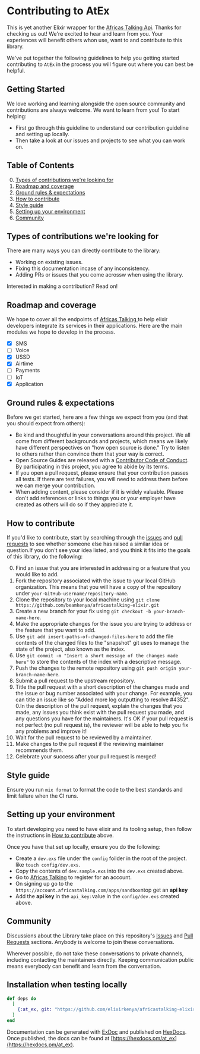 
# Contributing to AtEx

This is yet another Elixir wrapper for the [Africas Talking Api](https://build.at-labs.io/). Thanks for checking us out! We're excited to hear and learn from you. Your experiences will benefit others whon use,  want to and contribute to this library.

We've put together the following guidelines to help you getting started contributing to `AtEx` in the process you will figure out where you can best be helpful.

## Getting Started 
We love working and learning alongside the open source community and contributions are always welcome. We want to learn from you!
To start helping:
 - First go through this guideline to understand our contribution guideline and setting up locally. 
 - Then take a look at our issues and projects to see what you can work on.

## Table of Contents

0. [Types of contributions we're looking for](#types-of-contributions-were-looking-for)
0. [Roadmap and coverage](#roadmap-and-coverage)
0. [Ground rules & expectations](#ground-rules--expectations)
0. [How to contribute](#how-to-contribute)
0. [Style guide](#style-guide)
0. [Setting up your environment](#setting-up-your-environment)
0. [Community](#community)

## Types of contributions we're looking for
There are many ways you can directly contribute to the library:

* Working on existing issues.
* Fixing this documentation incase of any inconsistency.
* Adding PRs or issues that you come acrossw when using the library.

Interested in making a contribution? Read on!

## Roadmap and coverage
We hope to cover all the endpoints of [Africas Talking ](https://build.at-labs.io/discover) to help elixir developers integrate its services in their applications.
Here are the main modules we hope to develop in the process.
- [x] SMS
- [ ] Voice 
- [x] USSD 
- [x] Airtime
- [ ] Payments
- [ ] IoT
- [x] Application

## Ground rules & expectations

Before we get started, here are a few things we expect from you (and that you should expect from others):

* Be kind and thoughtful in your conversations around this project. We all come from different backgrounds and projects, which means we likely have different perspectives on "how open source is done." Try to listen to others rather than convince them that your way is correct.
* Open Source Guides are released with a [Contributor Code of Conduct](./CODE_OF_CONDUCT.md). By participating in this project, you agree to abide by its terms.
* If you open a pull request, please ensure that your contribution passes all tests. If there are test failures, you will need to address them before we can merge your contribution.
* When adding content, please consider if it is widely valuable. Please don't add references or links to things you or your employer have created as others will do so if they appreciate it.

## How to contribute

If you'd like to contribute, start by searching through the [issues](https://github.com/beamkenya/africastalking-elixir/issues) and [pull requests](https://github.com/beamkenya/africastalking-elixir/pulls) to see whether someone else has raised a similar idea or question.If you don't see your idea listed, and you think it fits into the goals of this library, do the following:

0. Find an issue that you are interested in addressing or a feature that you would like to add.
0. Fork the repository associated with the issue to your local GitHub organization. This means that you will have a copy of the repository under `your-GitHub-username/repository-name`.
0. Clone the repository to your local machine using `git clone https://github.com/beamkenya/africastalking-elixir.git`
0. Create a new branch for your fix using `git checkout -b your-branch-name-here`.
0. Make the appropriate changes for the issue you are trying to address or the feature that you want to add.
0. Use `git add insert-paths-of-changed-files-here` to add the file contents of the changed files to the "snapshot" git uses to manage the state of the project, also known as the index.
0. Use `git commit -m "Insert a short message of the changes made here"` to store the contents of the index with a descriptive message.
0. Push the changes to the remote repository using `git push origin your-branch-name-here`.
0. Submit a pull request to the upstream repository.
0. Title the pull request with a short description of the changes made and the issue or bug number associated with your change. For example, you can title an issue like so "Added more log outputting to resolve #4352".
0.In the description of the pull request, explain the changes that you made, any issues you think exist with the pull request you made, and any questions you have for the maintainers. It's OK if your pull request is not perfect (no pull request is), the reviewer will be able to help you fix any problems and improve it!
0. Wait for the pull request to be reviewed by a maintainer.
0. Make changes to the pull request if the reviewing maintainer recommends them.
0. Celebrate your success after your pull request is merged!

## Style guide
Ensure you run `mix format` to format the code to the best standards and limit failure when the CI runs.

## Setting up your environment

To start developing you need to have elixir and its tooling setup, then follow the instructions in [How to contribute](#how-to-contribute) above.

Once you have that set up locally, ensure you do the following:
- Create a `dev.exs` file under the `config` foilder in the root of the project. like `touch config/dev.exs`.
- Copy the contents of `dev.sample.exs` into the `dev.exs` created above.
- Go to [Africas Talking](https://account.africastalking.com/auth/register) to register for an account.
- On signing up go to the `https://account.africastalking.com/apps/sandbox`ntop get an **api key**
- Add the **api key** in the `api_key:`value in the `config/dev.exs` created above.

## Community

Discussions about the Library take place on this repository's [Issues](https://github.com/beamkenya/africastalking-elixir/issues) and [Pull Requests](https://github.com/beamkenya/africastalking-elixir/pulls) sections. Anybody is welcome to join these conversations. 

Wherever possible, do not take these conversations to private channels, including contacting the maintainers directly. Keeping communication public means everybody can benefit and learn from the conversation.


## Installation when testing locally
```elixir
def deps do
  [
    {:at_ex, git: "https://github.com/elixirkenya/africastalking-elixir"}
  ]
end
```
 Documentation can be generated with [ExDoc](https://github.com/elixir-lang/ex_doc)
and published on [HexDocs](https://hexdocs.pm). Once published, the docs can
be found at [https://hexdocs.pm/at_ex](https://hexdocs.pm/at_ex).
